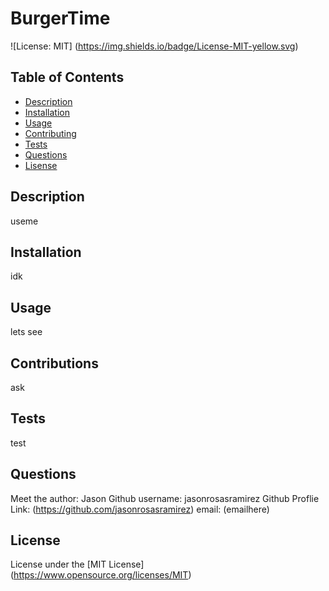 # BurgerTime 

  ![License: MIT] (https://img.shields.io/badge/License-MIT-yellow.svg) 

  ## Table of Contents

  * [Description](##Description)
  * [Installation](##installation)
  * [Usage](##Usage)
  * [Contributing](##Contributing)
  * [Tests](##Tests)
  * [Questions](##Questions)
  * [Lisense](##Lisence)

  ## Description
  useme

  ## Installation 
  idk

  ## Usage 
  lets see 

  ## Contributions
  ask 

  ## Tests 
  test

  ## Questions 

  Meet the author: Jason
  Github username: jasonrosasramirez
  Github Proflie Link: (https://github.com/jasonrosasramirez)
  email: (emailhere)

  ## License
  License under the [MIT License] (https://www.opensource.org/licenses/MIT)

